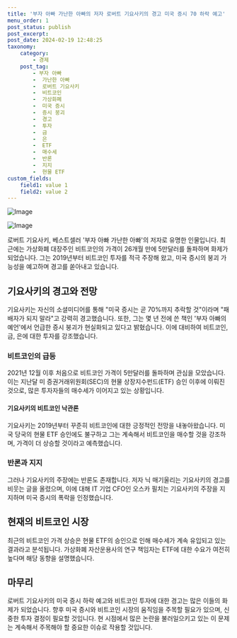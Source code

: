 ```yaml
---
title: '부자 아빠 가난한 아빠의 저자 로버트 기요사키의 경고 미국 증시 70 하락 예고'
menu_order: 1
post_status: publish
post_excerpt: 
post_date: 2024-02-19 12:48:25
taxonomy:
    category:
        - 경제
    post_tag:
        - 부자 아빠
        -  가난한 아빠
        -  로버트 기요사키
        -  비트코인
        -  가상화폐
        -  미국 증시
        -  증시 붕괴
        -  경고
        -  투자
        -  금
        -  은
        -  ETF
        -  매수세
        -  반론
        -  지지
        -  현물 ETF
custom_fields:
    field1: value 1
    field2: value 2
---
```


![Image](https://imgnews.pstatic.net/image/023/2024/02/13/0003816375_001_20240213133201076.jpg?type=w647)

![Image](https://imgnews.pstatic.net/image/023/2024/02/13/0003816375_002_20240213133201104.jpg?type=w647)

로버트 기요사키, 베스트셀러 '부자 아빠 가난한 아빠'의 저자로 유명한 인물입니다. 최근에는 가상화폐 대장주인 비트코인의 가격이 26개월 만에 5만달러를 돌파하며 화제가 되었습니다. 그는 2019년부터 비트코인 투자를 적극 주장해 왔고, 미국 증시의 붕괴 가능성을 예고하며 경고를 쏟아내고 있습니다.
## 기요사키의 경고와 전망
기요사키는 자신의 소셜미디어를 통해 "미국 증시는 곧 70%까지 추락할 것"이라며 "패배자가 되지 말라"고 강력히 경고했습니다. 또한, 그는 몇 년 전에 쓴 책인 '부자 아빠의 예언'에서 언급한 증시 붕괴가 현실화되고 있다고 밝혔습니다. 이에 대비하여 비트코인, 금, 은에 대한 투자를 강조했습니다.
### 비트코인의 급등
2021년 12월 이후 처음으로 비트코인 가격이 5만달러를 돌파하며 관심을 모았습니다. 이는 지난달 미 증권거래위원회(SEC)의 현물 상장지수펀드(ETF) 승인 이후에 이뤄진 것으로, 많은 투자자들의 매수세가 이어지고 있는 상황입니다.
#### 기요사키의 비트코인 낙관론
기요사키는 2019년부터 꾸준히 비트코인에 대한 긍정적인 전망을 내놓아왔습니다. 미국 당국의 현물 ETF 승인에도 불구하고 그는 계속해서 비트코인을 매수할 것을 강조하며, 가격이 더 상승할 것이라고 예측했습니다.
### 반론과 지지
그러나 기요사키의 주장에는 반론도 존재합니다. 저자 닉 매기울리는 기요사키의 경고를 비웃는 글을 올렸으며, 이에 대해 IT 기업 CFO인 오스카 필치는 기요사키의 주장을 지지하며 미국 증시의 폭락을 인정했습니다.
## 현재의 비트코인 시장
최근의 비트코인 가격 상승은 현물 ETF의 승인으로 인해 매수세가 계속 유입되고 있는 결과라고 분석됩니다. 가상화폐 자산운용사의 연구 책임자는 ETF에 대한 수요가 여전히 높다며 해당 동향을 설명했습니다.
## 마무리
로버트 기요사키의 미국 증시 하락 예고와 비트코인 투자에 대한 경고는 많은 이들의 화제가 되었습니다. 향후 미국 증시와 비트코인 시장의 움직임을 주목할 필요가 있으며, 신중한 투자 결정이 필요할 것입니다. 현 시점에서 많은 논란을 불러일으키고 있는 이 문제는 계속해서 주목해야 할 중요한 이슈로 작용할 것입니다.
